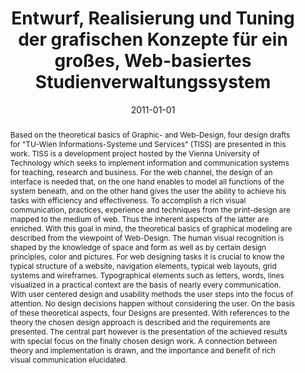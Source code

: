 ---
abstract: Based on the theoretical basics of Graphic- and Web-Design, four design
  drafts for "TU-Wien Informations-Systeme und Services" (TISS) are presented in this
  work. TISS is a development project hosted by the Vienna University of Technology
  which seeks to implement information and communication systems for teaching, research
  and business. For the web channel, the design of an interface is needed that, on
  the one hand enables to model all functions of the system beneath, and on the other
  hand gives the user the ability to achieve his tasks with efficiency and effectiveness.
  To accomplish a rich visual communication, practices, experience and techniques
  from the print-design are mapped to the medium of web. Thus the inherent aspects
  of the latter are enriched. With this goal in mind, the theoretical basics of graphical
  modeling are described from the viewpoint of Web-Design. The human visual recognition
  is shaped by the knowledge of space and form as well as by certain design principles,
  color and pictures. For web designing tasks it is crucial to know the typical structure
  of a website, navigation elements, typical web layouts, grid systems and wireframes.
  Typographical elements such as letters, words, lines visualized in a practical context
  are the basis of nearly every communication. With user centered design and usability
  methods the user steps into the focus of attention. No design decisions happen without
  considering the user. On the basis of these theoretical aspects, four Designs are
  presented. With references to the theory the chosen design approach is described
  and the requirements are presented. The central part however is the presentation
  of the achieved results with special focus on the finally chosen design work. A
  connection between theory and implementation is drawn, and the importance and benefit
  of rich visual communication elucidated.
authors:
- Andreas Walch
date: '2011-01-01'
featured: false
links:
- name: Publik
  url: https://publik.tuwien.ac.at/showentry.php?ID=205968&lang=2
publication_types:
- '7'
publishDate: '2011-01-01'
title: Entwurf, Realisierung und Tuning der grafischen Konzepte für ein großes, Web-basiertes
  Studienverwaltungssystem
url_pdf: ''
---